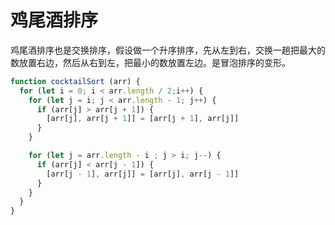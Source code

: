 # 鸡尾酒排序

鸡尾酒排序也是交换排序，假设做一个升序排序，先从左到右，交换一趟把最大的数放置右边，然后从右到左，把最小的数放置左边。是冒泡排序的变形。

```js
function cocktailSort (arr) {
  for (let i = 0; i < arr.length / 2;i++) {
    for (let j = i; j < arr.length - 1; j++) {
      if (arr[j] > arr[j + 1]) {
        [arr[j], arr[j + 1]] = [arr[j + 1], arr[j]]
      }
    }

    for (let j = arr.length - i ; j > i; j--) {
      if (arr[j] < arr[j - 1]) {
        [arr[j - 1], arr[j]] = [arr[j], arr[j - 1]]
      }
    }
  }
}
```
